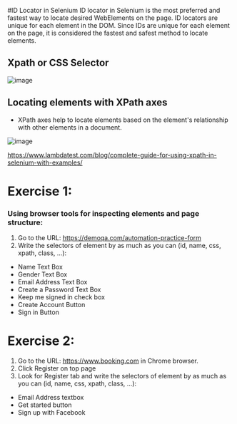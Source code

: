 #ID Locator in Selenium
ID locator in Selenium is the most preferred and fastest way to locate desired WebElements on the page. ID locators are unique for each element in the DOM.
Since IDs are unique for each element on the page, it is considered the fastest and safest method to locate elements. 
## Xpath or CSS Selector
![image](https://github.com/user-attachments/assets/c08b17ec-b522-4cbf-b228-bfc9e957b780)

## Locating elements with XPath axes
 - XPath axes help to locate elements based on the element's relationship with other elements in a document.

![image](https://github.com/user-attachments/assets/51c672f8-be3d-495d-bfd9-049f1729c244)

https://www.lambdatest.com/blog/complete-guide-for-using-xpath-in-selenium-with-examples/

# Exercise 1: 
### Using browser tools for inspecting elements and page structure:
1. Go to the URL: https://demoqa.com/automation-practice-form
2. Write the selectors of element by as much as you can (id, name, css, xpath, class, …):
- Name Text Box
- Gender Text Box
- Email Address Text Box
- Create a Password Text Box
- Keep me signed in check box
- Create Account Button
- Sign in Button

# Exercise 2:
1. Go to the URL: https://www.booking.com in Chrome browser.
2. Click Register on top page
3. Look for Register tab and write the selectors of element by as much as you can (id, name, css, xpath, class, …):
- Email Address textbox
- Get started button
- Sign up with Facebook

